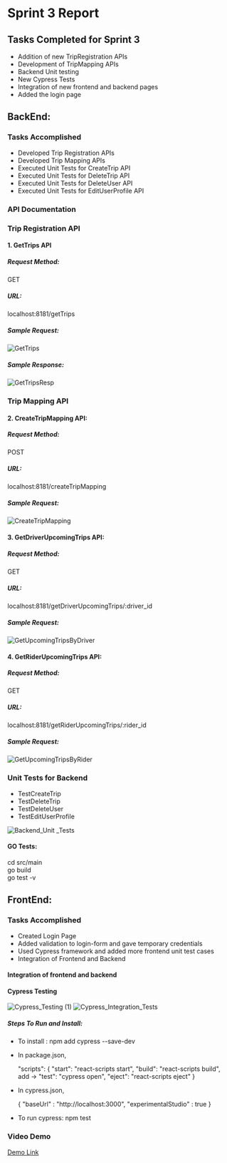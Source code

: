 # Sprint 3 Report  
## Tasks Completed for Sprint 3
- Addition of new TripRegistration APIs
- Development of TripMapping APIs
- Backend Unit testing
- New Cypress Tests
- Integration of new frontend and backend pages
- Added the login page

## BackEnd:
### Tasks Accomplished
- Developed Trip Registration APIs
- Developed Trip Mapping APIs
- Executed Unit Tests for CreateTrip API
- Executed Unit Tests for DeleteTrip API
- Executed Unit Tests for DeleteUser API
- Executed Unit Tests for EditUserProfile API

### API Documentation 
### Trip Registration API
#### 1. GetTrips API
##### Request Method:  
GET
##### URL:  
localhost:8181/getTrips
##### Sample Request:  
![GetTrips](https://user-images.githubusercontent.com/41318802/161361777-19b5c8b3-b1d6-445d-aec5-c28c641f57d7.JPG)
##### Sample Response:
![GetTripsResp](https://user-images.githubusercontent.com/41318802/161361796-b25348da-77f1-4c34-bcaa-334395e8a103.JPG)

### Trip Mapping API
#### 2. CreateTripMapping API:
##### Request Method:  
POST
##### URL:  
localhost:8181/createTripMapping
##### Sample Request:  
![CreateTripMapping](https://user-images.githubusercontent.com/41318802/161362398-a8179e5f-6a8f-4082-8b20-a8759b5d8022.JPG)

#### 3. GetDriverUpcomingTrips API:
##### Request Method:  
GET
##### URL:  
localhost:8181/getDriverUpcomingTrips/:driver_id
##### Sample Request:  
![GetUpcomingTripsByDriver](https://user-images.githubusercontent.com/41318802/161362471-22329f01-8f43-452f-bdc5-fb85759bfad4.JPG)

#### 4. GetRiderUpcomingTrips API:
##### Request Method:  
GET
##### URL:  
localhost:8181/getRiderUpcomingTrips/:rider_id
##### Sample Request:  
![GetUpcomingTripsByRider](https://user-images.githubusercontent.com/41318802/161362507-bffa2d32-2411-4547-9692-f4928b99f68d.JPG)

### Unit Tests for Backend
- TestCreateTrip 
- TestDeleteTrip
- TestDeleteUser
- TestEditUserProfile

![Backend_Unit _Tests](https://user-images.githubusercontent.com/41318802/161365191-2e2f0300-dd07-47f7-882a-e485666e3eca.PNG)
#### GO Tests:
cd src/main  
go build  
go test -v 

## FrontEnd:
### Tasks Accomplished
- Created Login Page
- Added validation to login-form and gave temporary credentials
- Used Cypress framework and added more frontend unit test cases
- Integration of Frontend and Backend

#### Integration of frontend and backend

#### Cypress Testing 
![Cypress_Testing (1)](https://user-images.githubusercontent.com/41318802/161365321-65565900-8edc-48c1-86ab-fcb471eced8d.PNG)
![Cypress_Integration_Tests](https://user-images.githubusercontent.com/41318802/161365330-18efc008-9cbc-4275-8ad9-23ef0d9131bd.PNG)

##### Steps To Run and Install:
- To install : npm add cypress --save-dev  
- In package.json,

  	"scripts": {
    		"start": "react-scripts start",
    		"build": "react-scripts build",
    	   add -> "test": "cypress open",
    		"eject": "react-scripts eject"
  	}  
- In cypress.json,
	
	{
    		"baseUrl" : "http://localhost:3000",
    		"experimentalStudio" : true
	}  
- To run cypress: npm test  

### Video Demo 
[Demo Link](https://drive.google.com/file/d/1Pfak-eBX8HVZzr5t4RVjfbU6FDE1eHJv/view?usp=drivesdk)
